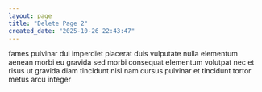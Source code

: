 ```yaml
---
layout: page
title: "Delete Page 2"
created_date: "2025-10-26 22:43:47"
---
```


fames pulvinar dui imperdiet placerat duis vulputate nulla elementum aenean morbi eu gravida sed morbi consequat elementum volutpat nec et risus ut gravida diam tincidunt nisl nam cursus pulvinar et tincidunt tortor metus arcu integer 
